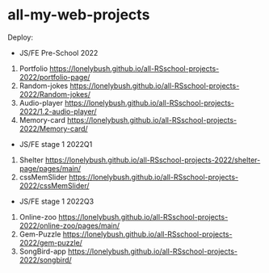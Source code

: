 # all-my-web-projects

Deploy:

- JS/FE Pre-School 2022
 1. Portfolio
    https://lonelybush.github.io/all-RSschool-projects-2022/portfolio-page/
 2. Random-jokes
    https://lonelybush.github.io/all-RSschool-projects-2022/Random-jokes/
 3. Audio-player
    https://lonelybush.github.io/all-RSschool-projects-2022/1.2-audio-player/
 4. Memory-card
    https://lonelybush.github.io/all-RSschool-projects-2022/Memory-card/
- JS/FE stage 1 2022Q1
 1. Shelter
    https://lonelybush.github.io/all-RSschool-projects-2022/shelter-page/pages/main/
 2. cssMemSlider
    https://lonelybush.github.io/all-RSschool-projects-2022/cssMemSlider/
- JS/FE stage 1 2022Q3
 1. Online-zoo
    https://lonelybush.github.io/all-RSschool-projects-2022/online-zoo/pages/main/
 2. Gem-Puzzle 
    https://lonelybush.github.io/all-RSschool-projects-2022/gem-puzzle/
 3. SongBird-app 
    https://lonelybush.github.io/all-RSschool-projects-2022/songbird/ 
